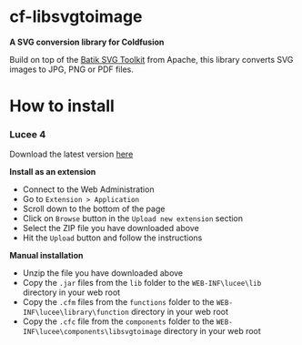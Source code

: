 # cf-libsvgtoimage

__A SVG conversion library for Coldfusion__

Build on top of the [Batik SVG Toolkit](https://xmlgraphics.apache.org/batik/) from Apache, this library converts SVG images to JPG, PNG or PDF files.

# How to install

### Lucee 4

Download the latest version [here](https://github.com/jbvanzuylen/cf-libsvgtoimage/releases/download/v1.0.0/cf-libsvgtoimage-lucee4-ext.zip)

__Install as an extension__

* Connect to the Web Administration
* Go to `Extension > Application`
* Scroll down to the bottom of the page
* Click on `Browse` button in the `Upload new extension` section
* Select the ZIP file you have downloaded above
* Hit the `Upload` button and follow the instructions

__Manual installation__

* Unzip the file you have downloaded above
* Copy the `.jar` files from the `lib` folder to the `WEB-INF\lucee\lib` directory in your web root
* Copy the `.cfm` files from the `functions` folder to the `WEB-INF\lucee\library\function` directory in your web root
* Copy the `.cfc` file from the `components` folder to the `WEB-INF\lucee\components\libsvgtoimage` directory in your web root
